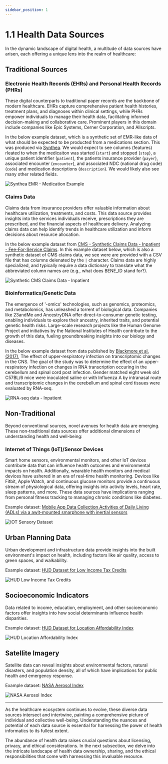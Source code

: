 ```yaml
---
sidebar_position: 1
---
```


# 1.1 Health Data Sources

In the dynamic landscape of digital health, a multitude of data sources have arisen, each offering a unique lens into the realm of healthcare:

## Traditional Sources

### Electronic Health Records (EHRs) and Personal Health Records (PHRs)

These digital counterparts to traditional paper records are the backbone of modern healthcare. EHRs capture comprehensive patient health histories, treatment plans, and diagnoses within clinical settings, while PHRs empower individuals to manage their health data, facilitating informed decision-making and collaborative care. Prominent players in this domain include companies like Epic Systems, Cerner Corporation, and Allscripts.

In the below example dataset, which is a synthetic set of EMR-like data of what should be expected to be producted from a medications section. This was produced via [Synthea](https://synthetichealth.github.io/synthea/). We would expect to see columns (features) rleated to when the medicaiton was started (`start`) and stopped (`stop`), a unique patient identifier (`patient`), the patients insurance provider (`payer`), associated encounter (`encounter`), and associated NDC (national drug code) (`code`) and medication descriptions (`description`). We would likely also see many other related fields. 

![Synthea EMR - Medication Example](../../static/img/ch1/synthea_emr_medications.png)

### Claims Data

Claims data from insurance providers offer valuable information about healthcare utilization, treatments, and costs. This data source provides insights into the services individuals receive, prescriptions they are prescribed, and the financial aspects of healthcare delivery. Analyzing claims data can help identify trends in healthcare utilization and inform decisions about resource allocation.

In the below example dataset from [CMS - Synthetic Claims Data - Inpatient - Fee-For-Service Claims](https://data.cms.gov/collection/synthetic-medicare-enrollment-fee-for-service-claims-and-prescription-drug-event). In this example dataset below, which is also a synthetic dataset of CMS claims data, we see were are provided with a CSV file that has columns delenated by the ` | ` character. Claims data are highly specialized, and typically require a data dictionary to translate what the abbreviated column names are (e.g., what does BENE_ID stand for?). 

![Synthetic CMS Claims Data - Inpatient](../../static/img/ch1/cms_synthetic_claims_patient.png)

### Bioinformatics/Genetic Data

The emergence of '-omics' technologies, such as genomics, proteomics, and metabolomics, has unleashed a torrent of biological data. Companies like 23andMe and AncestryDNA offer direct-to-consumer genetic testing, enabling individuals to explore their ancestry, inherited traits, and potential genetic health risks. Large-scale research projects like the Human Genome Project and initiatives by the National Institutes of Health contribute to the growth of this data, fueling groundbreaking insights into our biology and diseases.

In the below example dataset from data published by [Blackmore et al. (2017)](https://www.ncbi.nlm.nih.gov/pmc/articles/PMC5544260/), The effect of upper-respiratory infection on transcriptomic changes in the CNS. The goal of the study was to determine the effect of an upper-respiratory infection on changes in RNA transcription occuring in the cerebellum and spinal cord post infection. Gender matched eight week old C57BL/6 mice were inoculated saline or with Influenza A by intranasal route and transcriptomic changes in the cerebellum and spinal cord tissues were evaluated by RNA-seq. 

![RNA-seq data - Inpatient](../../static/img/ch1/rna_seq_data.png)


## Non-Traditional

Beyond conventional sources, novel avenues for health data are emerging. These non-traditional data sources offer additional dimensions of understanding health and well-being:

### Internet of Things (IoT)/Sensor Devices

Smart home sensors, environmental monitors, and other IoT devices contribute data that can influence health outcomes and environmental impacts on health. Additionally, wearable health monitors and medical devices have ushered in an era of real-time health monitoring. Devices like Fitbit, Apple Watch, and continuous glucose monitors provide a continuous stream of physiological data, offering insights into activity levels, heart rate, sleep patterns, and more. These data sources have implications ranging from personal fitness tracking to managing chronic conditions like diabetes.

Example dataset: [Mobile App Data Collection Activities of Daily Living (ADLs) via a awit-mounted smarphone with inertial sensors](https://www.kaggle.com/datasets/uciml/human-activity-recognition-with-smartphones)

![IOT Sensory Dataset](../../static/img/ch1/iot_sensor_example.png)
  

## Urban Planning Data 

Urban development and infrastructure data provide insights into the built environment's impact on health, including factors like air quality, access to green spaces, and walkability.

Example dataset: [HUD Dataset for Low Income Tax Credits](https://hub.arcgis.com/datasets/fedmaps::low-income-housing-tax-credit-properties/explore)

![HUD Low Income Tax Credits](../../static/img/ch1/hud_tax_credits.png)

## Socioeconomic Indicators

Data related to income, education, employment, and other socioeconomic factors offer insights into how social determinants influence health disparities.

Example dataset: [HUD Dataset for Location Affordability Index](https://hudgis-hud.opendata.arcgis.com/datasets/HUD::location-affordability-index-v-1-0-1/explore)

![HUD Location Affordability Index](../../static/img/ch1/hud_location_affodability_index.png)

## Satellite Imagery

Satellite data can reveal insights about environmental factors, natural disasters, and population density, all of which have implications for public health and emergency response.

Example dataset: [NASA Aerosol Index](https://www.earthdata.nasa.gov/learn/find-data/near-real-time/hazards-and-disasters/air-quality)

![NASA Aerosol Index](../../static/img/ch1/nasa_aerosol.png)

---

As the healthcare ecosystem continues to evolve, these diverse data sources intersect and intertwine, painting a comprehensive picture of individual and collective well-being. Understanding the nuances and potential of each data source is essential for harnessing the power of health informatics to its fullest extent.

The abundance of health data raises crucial questions about licensing, privacy, and ethical considerations. In the next subsection, we delve into the intricate landscape of health data ownership, sharing, and the ethical responsibilities that come with harnessing this invaluable resource.
